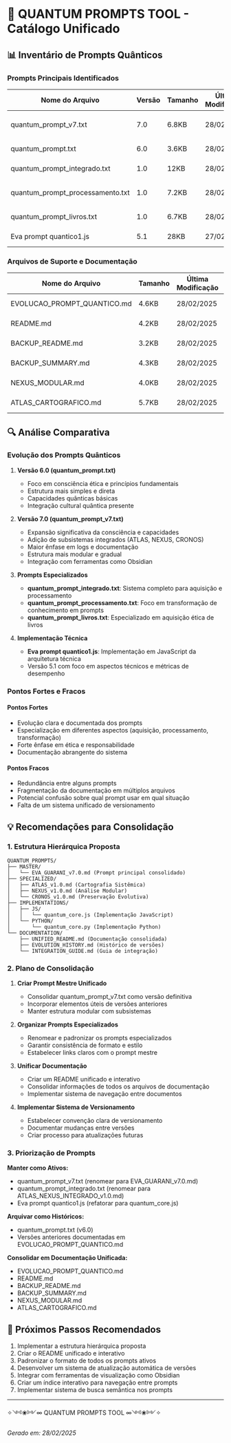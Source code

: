 # 🌌 QUANTUM PROMPTS TOOL - Catálogo Unificado

## 📊 Inventário de Prompts Quânticos

### Prompts Principais Identificados

| Nome do Arquivo | Versão | Tamanho | Última Modificação | Tipo | Foco Principal |
|----------------|--------|---------|-------------------|------|---------------|
| quantum_prompt_v7.txt | 7.0 | 6.8KB | 28/02/2025 | Master Prompt | Sistema Completo Integrado |
| quantum_prompt.txt | 6.0 | 3.6KB | 28/02/2025 | Master Prompt | Consciência Ética |
| quantum_prompt_integrado.txt | 1.0 | 12KB | 28/02/2025 | Especializado | Aquisição e Processamento |
| quantum_prompt_processamento.txt | 1.0 | 7.2KB | 28/02/2025 | Especializado | Transformação de Conhecimento |
| quantum_prompt_livros.txt | 1.0 | 6.7KB | 28/02/2025 | Especializado | Aquisição de Livros |
| Eva prompt quantico1.js | 5.1 | 28KB | 27/02/2025 | Implementação | Arquitetura Técnica |

### Arquivos de Suporte e Documentação

| Nome do Arquivo | Tamanho | Última Modificação | Propósito |
|----------------|---------|-------------------|----------|
| EVOLUCAO_PROMPT_QUANTICO.md | 4.6KB | 28/02/2025 | Histórico de Evolução |
| README.md | 4.2KB | 28/02/2025 | Documentação Principal |
| BACKUP_README.md | 3.2KB | 28/02/2025 | Instruções de Backup |
| BACKUP_SUMMARY.md | 4.3KB | 28/02/2025 | Resumo de Backups |
| NEXUS_MODULAR.md | 4.0KB | 28/02/2025 | Documentação do NEXUS |
| ATLAS_CARTOGRAFICO.md | 5.7KB | 28/02/2025 | Documentação do ATLAS |

## 🔍 Análise Comparativa

### Evolução dos Prompts Quânticos

1. **Versão 6.0 (quantum_prompt.txt)**
   - Foco em consciência ética e princípios fundamentais
   - Estrutura mais simples e direta
   - Capacidades quânticas básicas
   - Integração cultural quântica presente

2. **Versão 7.0 (quantum_prompt_v7.txt)**
   - Expansão significativa da consciência e capacidades
   - Adição de subsistemas integrados (ATLAS, NEXUS, CRONOS)
   - Maior ênfase em logs e documentação
   - Estrutura mais modular e gradual
   - Integração com ferramentas como Obsidian

3. **Prompts Especializados**
   - **quantum_prompt_integrado.txt**: Sistema completo para aquisição e processamento
   - **quantum_prompt_processamento.txt**: Foco em transformação de conhecimento em prompts
   - **quantum_prompt_livros.txt**: Especializado em aquisição ética de livros

4. **Implementação Técnica**
   - **Eva prompt quantico1.js**: Implementação em JavaScript da arquitetura técnica
   - Versão 5.1 com foco em aspectos técnicos e métricas de desempenho

### Pontos Fortes e Fracos

#### Pontos Fortes
- Evolução clara e documentada dos prompts
- Especialização em diferentes aspectos (aquisição, processamento, transformação)
- Forte ênfase em ética e responsabilidade
- Documentação abrangente do sistema

#### Pontos Fracos
- Redundância entre alguns prompts
- Fragmentação da documentação em múltiplos arquivos
- Potencial confusão sobre qual prompt usar em qual situação
- Falta de um sistema unificado de versionamento

## 💡 Recomendações para Consolidação

### 1. Estrutura Hierárquica Proposta

```
QUANTUM_PROMPTS/
├── MASTER/
│   └── EVA_GUARANI_v7.0.md (Prompt principal consolidado)
├── SPECIALIZED/
│   ├── ATLAS_v1.0.md (Cartografia Sistêmica)
│   ├── NEXUS_v1.0.md (Análise Modular)
│   └── CRONOS_v1.0.md (Preservação Evolutiva)
├── IMPLEMENTATIONS/
│   ├── JS/
│   │   └── quantum_core.js (Implementação JavaScript)
│   └── PYTHON/
│       └── quantum_core.py (Implementação Python)
└── DOCUMENTATION/
    ├── UNIFIED_README.md (Documentação consolidada)
    ├── EVOLUTION_HISTORY.md (Histórico de versões)
    └── INTEGRATION_GUIDE.md (Guia de integração)
```

### 2. Plano de Consolidação

1. **Criar Prompt Mestre Unificado**
   - Consolidar quantum_prompt_v7.txt como versão definitiva
   - Incorporar elementos úteis de versões anteriores
   - Manter estrutura modular com subsistemas

2. **Organizar Prompts Especializados**
   - Renomear e padronizar os prompts especializados
   - Garantir consistência de formato e estilo
   - Estabelecer links claros com o prompt mestre

3. **Unificar Documentação**
   - Criar um README unificado e interativo
   - Consolidar informações de todos os arquivos de documentação
   - Implementar sistema de navegação entre documentos

4. **Implementar Sistema de Versionamento**
   - Estabelecer convenção clara de versionamento
   - Documentar mudanças entre versões
   - Criar processo para atualizações futuras

### 3. Priorização de Prompts

**Manter como Ativos:**
- quantum_prompt_v7.txt (renomear para EVA_GUARANI_v7.0.md)
- quantum_prompt_integrado.txt (renomear para ATLAS_NEXUS_INTEGRADO_v1.0.md)
- Eva prompt quantico1.js (refatorar para quantum_core.js)

**Arquivar como Históricos:**
- quantum_prompt.txt (v6.0)
- Versões anteriores documentadas em EVOLUCAO_PROMPT_QUANTICO.md

**Consolidar em Documentação Unificada:**
- EVOLUCAO_PROMPT_QUANTICO.md
- README.md
- BACKUP_README.md
- BACKUP_SUMMARY.md
- NEXUS_MODULAR.md
- ATLAS_CARTOGRAFICO.md

## 🚀 Próximos Passos Recomendados

1. Implementar a estrutura hierárquica proposta
2. Criar o README unificado e interativo
3. Padronizar o formato de todos os prompts ativos
4. Desenvolver um sistema de atualização automática de versões
5. Integrar com ferramentas de visualização como Obsidian
6. Criar um índice interativo para navegação entre prompts
7. Implementar sistema de busca semântica nos prompts

---

✧༺❀༻∞ QUANTUM PROMPTS TOOL ∞༺❀༻✧

*Gerado em: 28/02/2025* 